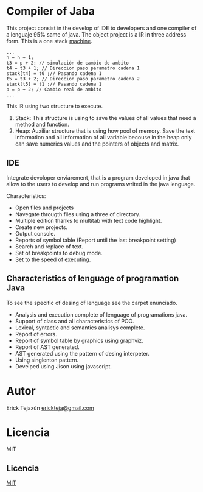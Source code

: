 
# Compiler of Jaba

This project consist in the develop of IDE to developers and one compiler of a lenguaje 95% same of java. 
The object project is a IR in three address form. This is a one stack [machine](https://en.wikipedia.org/wiki/Stack_machine).

```
...
h = h + 1;
t3 = p + 2; // simulación de cambio de ambito
t4 = t3 + 1; // Direccion paso parametro cadena 1
stack[t4] = t0 ;// Pasando cadena 1
t5 = t3 + 2; // Direccion paso parametro cadena 2
stack[t5] = t1 ;// Pasando cadena 1
p = p + 2; // Cambio real de ambito
...
```

This IR using two structure to execute.
1. Stack: This structure is using to save the values of all values that need a method and function. 
2. Heap: Auxiliar structure that is using how pool of memory. Save the text information and all information of all variable becouse in the heap only can save numerics values and the pointers of objects and matrix. 


## IDE
Integrate devoloper enviarement, that is a program developed in java that allow to the users to develop and run programs writed in the java lenguage. 

Characteristics:
  - Open files and projects
  - Navegate througth files using a three of directory. 
  - Multiple edition thanks to multitab with text code highlight. 
  - Create new projects.
  - Output console.  
  - Reports of symbol table (Report until the last breakpoint setting)  
  - Search and replace of text.
  - Set of breakpoints to debug mode. 
  - Set to the speed of executing.   


## Characteristics of lenguage of programation Java
To see the specific of desing of lenguage see the carpet enunciado. 

  - Analysis and execution complete of lenguage of programations java. 
  - Support of class and all characteristics of POO.  
  - Lexical, syntactic and semantics analisys complete. 
  - Report of errors. 
  - Report of symbol table by graphics using graphviz. 
  - Report of AST generated. 
  - AST generated using the pattern of desing interpeter. 
  - Using singlenton pattern. 
  - Develped using Jison using javascript. 

# Autor
  Erick Tejaxún
  erickteja@gmail.com

# Licencia 
  MIT 


## Licencia
[MIT](https://choosealicense.com/licenses/mit/)
